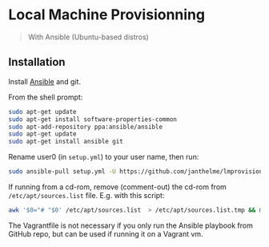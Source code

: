 # Local Machine Provisionning
> With Ansible (Ubuntu-based distros)

## Installation

Install [Ansible](https://docs.ansible.com/ansible/2.3/intro_installation.html) and git.

From the shell prompt:
```sh
sudo apt-get update
sudo apt-get install software-properties-common
sudo apt-add-repository ppa:ansible/ansible
sudo apt-get update
sudo apt-get install ansible git
```
Rename user0 (in `setup.yml`) to your user name, then run:
```sh
sudo ansible-pull setup.yml -U https://github.com/janthelme/lmprovision.git
```
If running from a cd-rom, remove (comment-out) the cd-rom from `/etc/apt/sources.list` file. E.g. with this script:
```sh
awk '$0="# "$0' /etc/apt/sources.list  > /etc/apt/sources.list.tmp && mv /etc/apt/sources.list.tmp /etc/apt/sources.list
```
The Vagrantfile is not necessary if you only run the Ansible playbook from GitHub repo, but can be used if running it on a Vagrant vm.

